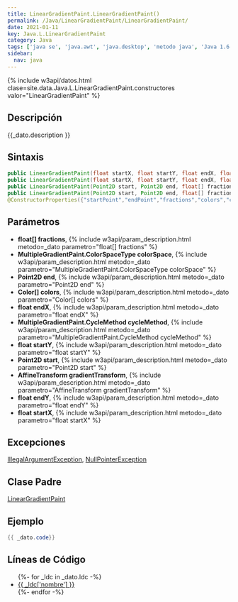 ```yaml
---
title: LinearGradientPaint.LinearGradientPaint()
permalink: /Java/LinearGradientPaint/LinearGradientPaint/
date: 2021-01-11
key: Java.L.LinearGradientPaint
category: Java
tags: ['java se', 'java.awt', 'java.desktop', 'metodo java', 'Java 1.6']
sidebar: 
  nav: java
---
```


{% include w3api/datos.html clase=site.data.Java.L.LinearGradientPaint.constructores valor="LinearGradientPaint" %}

## Descripción
{{_dato.description }}

## Sintaxis
~~~java
public LinearGradientPaint(float startX, float startY, float endX, float endY, float[] fractions, Color[] colors)
public LinearGradientPaint(float startX, float startY, float endX, float endY, float[] fractions, Color[] colors, MultipleGradientPaint.CycleMethod cycleMethod)
public LinearGradientPaint(Point2D start, Point2D end, float[] fractions, Color[] colors)
public LinearGradientPaint(Point2D start, Point2D end, float[] fractions, Color[] colors, MultipleGradientPaint.CycleMethod cycleMethod)
@ConstructorProperties({"startPoint","endPoint","fractions","colors","cycleMethod","colorSpace","transform"}) public LinearGradientPaint(Point2D start, Point2D end, float[] fractions, Color[] colors, MultipleGradientPaint.CycleMethod cycleMethod, MultipleGradientPaint.ColorSpaceType colorSpace, AffineTransform gradientTransform)
~~~

## Parámetros
* **float[] fractions**,  {% include w3api/param_description.html metodo=_dato parametro="float[] fractions" %}
* **MultipleGradientPaint.ColorSpaceType colorSpace**,  {% include w3api/param_description.html metodo=_dato parametro="MultipleGradientPaint.ColorSpaceType colorSpace" %}
* **Point2D end**,  {% include w3api/param_description.html metodo=_dato parametro="Point2D end" %}
* **Color[] colors**,  {% include w3api/param_description.html metodo=_dato parametro="Color[] colors" %}
* **float endX**,  {% include w3api/param_description.html metodo=_dato parametro="float endX" %}
* **MultipleGradientPaint.CycleMethod cycleMethod**,  {% include w3api/param_description.html metodo=_dato parametro="MultipleGradientPaint.CycleMethod cycleMethod" %}
* **float startY**,  {% include w3api/param_description.html metodo=_dato parametro="float startY" %}
* **Point2D start**,  {% include w3api/param_description.html metodo=_dato parametro="Point2D start" %}
* **AffineTransform gradientTransform**,  {% include w3api/param_description.html metodo=_dato parametro="AffineTransform gradientTransform" %}
* **float endY**,  {% include w3api/param_description.html metodo=_dato parametro="float endY" %}
* **float startX**,  {% include w3api/param_description.html metodo=_dato parametro="float startX" %}

## Excepciones
[IllegalArgumentException](/Java/IllegalArgumentException/), [NullPointerException](/Java/NullPointerException/)

## Clase Padre
[LinearGradientPaint](/Java/LinearGradientPaint/)

## Ejemplo
~~~java
{{ _dato.code}}
~~~

## Líneas de Código
<ul>
{%- for _ldc in _dato.ldc -%}
   <li>
       <a href="{{_ldc['url'] }}">{{ _ldc['nombre'] }}</a>
   </li>
{%- endfor -%}
</ul>
